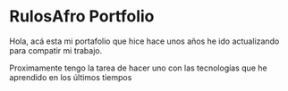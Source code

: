 # RulosAfro Portfolio

Hola, acá esta mi portafolio que hice hace unos años he ido actualizando para compatir mi trabajo.

Proximamente tengo la tarea de hacer uno con las tecnologías que he aprendido en los últimos tiempos
